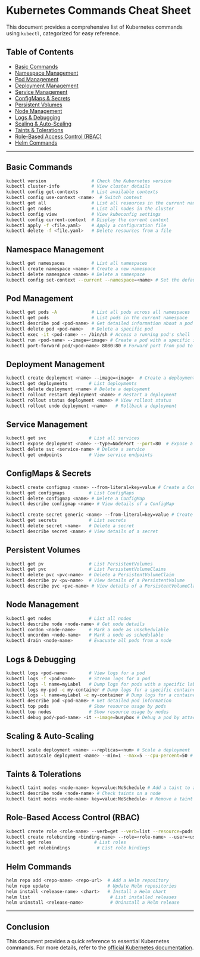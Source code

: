 # Kubernetes Commands Cheat Sheet
 
 This document provides a comprehensive list of Kubernetes commands using `kubectl`, categorized for easy reference.
 
 ## Table of Contents
 - [Basic Commands](#basic-commands)
 - [Namespace Management](#namespace-management)
 - [Pod Management](#pod-management)
 - [Deployment Management](#deployment-management)
 - [Service Management](#service-management)
 - [ConfigMaps & Secrets](#configmaps--secrets)
 - [Persistent Volumes](#persistent-volumes)
 - [Node Management](#node-management)
 - [Logs & Debugging](#logs--debugging)
 - [Scaling & Auto-Scaling](#scaling--auto-scaling)
 - [Taints & Tolerations](#taints--tolerations)
 - [Role-Based Access Control (RBAC)](#role-based-access-control-rbac)
 - [Helm Commands](#helm-commands)
 
 ---
 
 ## Basic Commands
 ```sh
 kubectl version                 # Check the Kubernetes version
 kubectl cluster-info            # View cluster details
 kubectl config get-contexts     # List available contexts
 kubectl config use-context <name>  # Switch context
 kubectl get all                 # List all resources in the current namespace
 kubectl get nodes               # List all nodes in the cluster
 kubectl config view             # View kubeconfig settings
 kubectl config current-context  # Display the current context
 kubectl apply -f <file.yaml>    # Apply a configuration file
 kubectl delete -f <file.yaml>   # Delete resources from a file
 ```
 
 ## Namespace Management
 ```sh
 kubectl get namespaces          # List all namespaces
 kubectl create namespace <name> # Create a new namespace
 kubectl delete namespace <name> # Delete a namespace
 kubectl config set-context --current --namespace=<name> # Set the default namespace
 ```
 
 ## Pod Management
 ```sh
 kubectl get pods -A             # List all pods across all namespaces
 kubectl get pods                # List pods in the current namespace
 kubectl describe pod <pod-name> # Get detailed information about a pod
 kubectl delete pod <pod-name>   # Delete a specific pod
 kubectl exec -it <pod-name> -- /bin/sh # Access a running pod's shell
 kubectl run <pod-name> --image=<image> # Create a pod with a specific image
 kubectl port-forward pod/<pod-name> 8080:80 # Forward port from pod to local machine
 ```
 
 ## Deployment Management
 ```sh
 kubectl create deployment <name> --image=<image>  # Create a deployment
 kubectl get deployments        # List deployments
 kubectl delete deployment <name> # Delete a deployment
 kubectl rollout restart deployment <name> # Restart a deployment
 kubectl rollout status deployment <name> # View rollout status
 kubectl rollout undo deployment <name>   # Rollback a deployment
 ```
 
 ## Service Management
 ```sh
 kubectl get svc                # List all services
 kubectl expose deployment <name> --type=NodePort --port=80  # Expose a deployment as a service
 kubectl delete svc <service-name> # Delete a service
 kubectl get endpoints          # View service endpoints
 ```
 
 ## ConfigMaps & Secrets
 ```sh
 kubectl create configmap <name> --from-literal=key=value # Create a ConfigMap
 kubectl get configmaps         # List ConfigMaps
 kubectl delete configmap <name> # Delete a ConfigMap
 kubectl describe configmap <name> # View details of a ConfigMap
 
 kubectl create secret generic <name> --from-literal=key=value # Create a Secret
 kubectl get secrets            # List secrets
 kubectl delete secret <name>   # Delete a secret
 kubectl describe secret <name> # View details of a secret
 ```
 
 ## Persistent Volumes
 ```sh
 kubectl get pv                 # List PersistentVolumes
 kubectl get pvc                # List PersistentVolumeClaims
 kubectl delete pvc <pvc-name>  # Delete a PersistentVolumeClaim
 kubectl describe pv <pv-name>  # View details of a PersistentVolume
 kubectl describe pvc <pvc-name> # View details of a PersistentVolumeClaim
 ```
 
 ## Node Management
 ```sh
 kubectl get nodes              # List all nodes
 kubectl describe node <node-name> # Get node details
 kubectl cordon <node-name>     # Mark a node as unschedulable
 kubectl uncordon <node-name>   # Mark a node as schedulable
 kubectl drain <node-name>      # Evacuate all pods from a node
 ```
 
 ## Logs & Debugging
 ```sh
 kubectl logs <pod-name>        # View logs for a pod
 kubectl logs -f <pod-name>     # Stream logs for a pod
 kubectl logs -l name=myLabel   # Dump logs for pods with a specific label
 kubectl logs my-pod -c my-container # Dump logs for a specific container in a pod
 kubectl logs -l name=myLabel -c my-container # Dump logs for a container in labeled pods
 kubectl describe pod <pod-name> # Get detailed pod information
 kubectl top pods               # Show resource usage by pods
 kubectl top nodes              # Show resource usage by nodes
 kubectl debug pod/<pod-name> -it --image=busybox # Debug a pod by attaching a new container
 ```
 
 ## Scaling & Auto-Scaling
 ```sh
 kubectl scale deployment <name> --replicas=<num> # Scale a deployment
 kubectl autoscale deployment <name> --min=1 --max=5 --cpu-percent=50 # Set up auto-scaling
 ```
 
 ## Taints & Tolerations
 ```sh
 kubectl taint nodes <node-name> key=value:NoSchedule # Add a taint to a node
 kubectl describe node <node-name> # Check taints on a node
 kubectl taint nodes <node-name> key=value:NoSchedule- # Remove a taint
 ```
 
 ## Role-Based Access Control (RBAC)
 ```sh
 kubectl create role <role-name> --verb=get --verb=list --resource=pods  # Create a role
 kubectl create rolebinding <binding-name> --role=<role-name> --user=<user>  # Bind role to a user
 kubectl get roles                # List roles
 kubectl get rolebindings          # List role bindings
 ```
 
 ## Helm Commands
 ```sh
 helm repo add <repo-name> <repo-url>  # Add a Helm repository
 helm repo update                      # Update Helm repositories
 helm install <release-name> <chart>   # Install a Helm chart
 helm list                              # List installed releases
 helm uninstall <release-name>          # Uninstall a Helm release
 ```
 
 ---
 ## Conclusion
 This document provides a quick reference to essential Kubernetes commands. For more details, refer to the [official Kubernetes documentation](https://kubernetes.io/docs/).
